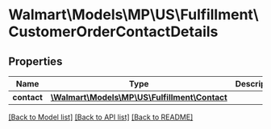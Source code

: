 # Walmart\Models\MP\US\Fulfillment\CustomerOrderContactDetails

## Properties

Name | Type | Description | Notes
------------ | ------------- | ------------- | -------------
**contact** | [**\Walmart\Models\MP\US\Fulfillment\Contact**](Contact.md) |  |


[[Back to Model list]](./) [[Back to API list]](../../../../../README.md#supported-apis) [[Back to README]](../../../../../README.md)

